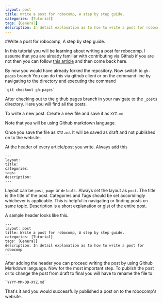 ```yaml
---
layout: post
title: Write a post for robocomp, A step by step guide.
categories: [Tutorial]
tags: [General]
description: In detail explanation as to how to write a post for robocomp
---
```


#Write a post for robocomp, A step by step guide.


In this tutorial you will be learning about writing a post for robocomp. I assume that you are already familiar with contributing via Github if you are not then you can follow [this article](http://rajathkumarmp.github.io/robocomp/tutorial/2015/05/23/contribute.html) and then come back here.

By now you would have already forked the repository.
Now switch to `gh-pages` branch
You can do this via github client or on the command line by navigating to the directory and executing the command

    `git checkout gh-pages`

After checking out to the github pages branch in your navigate to the `_posts` directory. Here you will find all the posts.

To write a new post. Create a new file and save it as `XYZ.md`

Note that you will be using Github markdown language.

Once you save the file as `XYZ.md`. It will be saved as draft and not published on to the website.

At the header of every article/post you write. Always add this


```
---
layout:
title: 
categories:
tags:
description:
---
```


Layout can be `post`, `page` or `default`. Always set the layout as `post`. The title is the title of the post. Categories and Tags should be set accoridingly whichever is applicable. This is helpful in navigating or finding posts on same topic. Description is a short explanation or gist of the entire post.

A sample header looks like this.


```
---
layout: post
title: Write a post for robocomp, A step by step guide.
categories: [Tutorial]
tags: [General]
description: In detail explanation as to how to write a post for robocomp
---
```


After adding the header you can proceed writing the post by using Github Markdown language. Now for the most important step. To publish the post or to change the post from draft to final you will have to rename the file to

    `YYYY-MM-DD-XYZ.md`

That's it and you would successfully published a post on to the robocomp's website.
